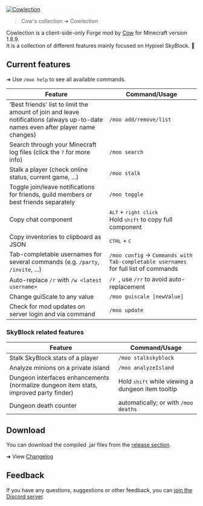 [![Cowlection](https://github.com/cow-mc/Cowlection/blob/master/cowlection.png?raw=true "Cowlection")](#readme)
> Cow's collection ➔ Cowlection

Cowlection is a client-side-only Forge mod by [Cow](https://namemc.com/profile/Cow) for Minecraft version 1.8.9.  
It is a collection of different features mainly focused on Hypixel SkyBlock. 🐄

## Current features
➜ Use `/moo help` to see all available commands.

| Feature                                                                 | Command/Usage                           |
|-------------------------------------------------------------------------|-----------------------------------------|
| 'Best friends' list to limit the amount of join and leave notifications (always up-to-date names even after player name changes) | `/moo add/remove/list` |
| Search through your Minecraft log files (click the `?` for more info)   | `/moo search`                           |
| Stalk a player (check online status, current game, ...)                 | `/moo stalk`                            |
| Toggle join/leave notifications for friends, guild members or best friends separately | `/moo toggle`             |
| Copy chat component                                                     | <kbd>ALT</kbd> + <kbd>right click</kbd><br>Hold <kbd>shift</kbd> to copy full component |
| Copy inventories to clipboard as JSON                                   | <kbd>CTRL</kbd> + <kbd>C</kbd>          |
| Tab-completable usernames for several commands (e.g. `/party`, `/invite`, ...) | `/moo config` &rarr; `Commands with Tab-completable usernames` for full list of commands |
| Auto-replace `/r` with `/w <latest username>`                           | `/r `, use `/rr` to avoid auto-replacement |
| Change guiScale to any value                                            | `/moo guiscale [newValue]`              |
| Check for mod updates on server login and via command                   | `/moo update`                           |

### SkyBlock related features
| Feature                                                                 | Command/Usage                           |
|-------------------------------------------------------------------------|-----------------------------------------|
| Stalk SkyBlock stats of a player                                        | `/moo stalkskyblock`                    |
| Analyze minions on a private island                                     | `/moo analyzeIsland`                    |
| Dungeon interfaces enhancements (normalize dungeon item stats, improved party finder) | Hold <kbd>shift</kbd> while viewing a dungeon item tooltip |
| Dungeon death counter                                                   | automatically; or with `/moo deaths`    |

## Download
You can download the compiled .jar files from the [release section](https://github.com/cow-mc/Cowlection/releases).

➜ View [Changelog](CHANGELOG.md)

## Feedback
If you have any questions, suggestions or other feedback, you can [join the Discord server](https://discord.gg/fU2tFPf).
